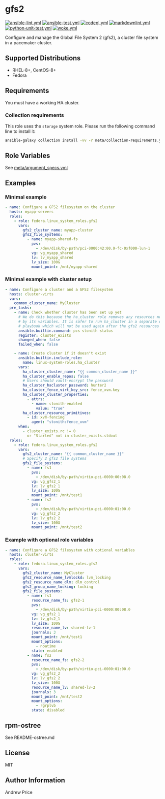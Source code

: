 # gfs2

[![ansible-lint.yml](https://github.com/fedora.linux_system_roles.gfs2/actions/workflows/ansible-lint.yml/badge.svg)](https://github.com/fedora.linux_system_roles.gfs2/actions/workflows/ansible-lint.yml) [![ansible-test.yml](https://github.com/fedora.linux_system_roles.gfs2/actions/workflows/ansible-test.yml/badge.svg)](https://github.com/fedora.linux_system_roles.gfs2/actions/workflows/ansible-test.yml) [![codeql.yml](https://github.com/fedora.linux_system_roles.gfs2/actions/workflows/codeql.yml/badge.svg)](https://github.com/fedora.linux_system_roles.gfs2/actions/workflows/codeql.yml) [![markdownlint.yml](https://github.com/fedora.linux_system_roles.gfs2/actions/workflows/markdownlint.yml/badge.svg)](https://github.com/fedora.linux_system_roles.gfs2/actions/workflows/markdownlint.yml) [![python-unit-test.yml](https://github.com/fedora.linux_system_roles.gfs2/actions/workflows/python-unit-test.yml/badge.svg)](https://github.com/fedora.linux_system_roles.gfs2/actions/workflows/python-unit-test.yml) [![woke.yml](https://github.com/fedora.linux_system_roles.gfs2/actions/workflows/woke.yml/badge.svg)](https://github.com/fedora.linux_system_roles.gfs2/actions/workflows/woke.yml)

Configure and manage the Global File System 2 (gfs2), a cluster file system in a pacemaker cluster.

## Supported Distributions

* RHEL-8+, CentOS-8+
* Fedora

## Requirements

You must have a working HA cluster.

### Collection requirements

This role uses the `storage` system role.  Please run the following command line
to install it:

```bash
ansible-galaxy collection install -vv -r meta/collection-requirements.yml
```

## Role Variables

See [meta/argument_specs.yml](meta/argument_specs.yml)

## Examples

### Minimal example

```yaml
- name: Configure a GFS2 filesystem on the cluster
  hosts: myapp-servers
  roles:
    - role: fedora.linux_system_roles.gfs2
      vars:
        gfs2_cluster_name: myapp-cluster
        gfs2_file_systems:
          - name: myapp-shared-fs
            pvs:
              - /dev/disk/by-path/pci-0000:42:00.0-fc-0xf000-lun-1
            vg: vg_myapp_shared
            lv: lv_myapp_shared
            lv_size: 100G
            mount_point: /mnt/myapp-shared
```

### Minimal example with cluster setup

```yaml
- name: Configure a cluster and a GFS2 filesystem
  hosts: cluster-virts
  vars:
    common_cluster_name: MyCluster
  pre_tasks:
    - name: Check whether cluster has been set up yet
      # We do this because the ha_cluster role removes any resources not specified
      # by its variables. It is safer to run ha_cluster in a separate one-off
      # playbook which will not be used again after the gfs2 resources are created.
      ansible.builtin.command: pcs stonith status
      register: cluster_exists
      changed_when: false
      failed_when: false

    - name: Create cluster if it doesn't exist
      ansible.builtin.include_role:
        name: linux-system-roles.ha_cluster
      vars:
        ha_cluster_cluster_name: "{{ common_cluster_name }}"
        ha_cluster_enable_repos: false
        # Users should vault-encrypt the password
        ha_cluster_hacluster_password: hunter2
        ha_cluster_fence_virt_key_src: fence_xvm.key
        ha_cluster_cluster_properties:
          - attrs:
            - name: stonith-enabled
              value: "true"
        ha_cluster_resource_primitives:
          - id: xvm-fencing
            agent: "stonith:fence_xvm"
      when:
        - cluster_exists.rc != 0
          or "Started" not in cluster_exists.stdout
  roles:
    - role: fedora.linux_system_roles.gfs2
      vars:
        gfs2_cluster_name: "{{ common_cluster_name }}"
        # Specify 2 gfs2 file systems
        gfs2_file_systems:
          - name: fs1
            pvs:
              - /dev/disk/by-path/virtio-pci-0000:00:08.0
            vg: vg_gfs2_1
            lv: lv_gfs2_1
            lv_size: 100G
            mount_point: /mnt/test1
          - name: fs2
            pvs:
              - /dev/disk/by-path/virtio-pci-0000:01:00.0
            vg: vg_gfs2_2
            lv: lv_gfs2_2
            lv_size: 100G
            mount_point: /mnt/test2
```

### Example with optional role variables

```yaml
- name: Configure a GFS2 filesystem with optional variables
  hosts: cluster-virts
  roles:
    - role: fedora.linux_system_roles.gfs2
      vars:
        gfs2_cluster_name: MyCluster
        gfs2_resource_name_lvmlockd: lvm_locking
        gfs2_resource_name_dlm: dlm_control
        gfs2_group_name_locking: locking
        gfs2_file_systems:
          - name: fs1
            resource_name_fs: gfs2-1
            pvs:
              - /dev/disk/by-path/virtio-pci-0000:00:08.0
            vg: vg_gfs2_1
            lv: lv_gfs2_1
            lv_size: 100G
            resource_name_lv: shared-lv-1
            journals: 3
            mount_point: /mnt/test1
            mount_options:
              - noatime
            state: enabled
          - name: fs2
            resource_name_fs: gfs2-2
            pvs:
              - /dev/disk/by-path/virtio-pci-0000:01:00.0
            vg: vg_gfs2_2
            lv: lv_gfs2_2
            lv_size: 100G
            resource_name_lv: shared-lv-2
            journals: 3
            mount_point: /mnt/test2
            mount_options:
              - rgrplvb
            state: disabled
```

## rpm-ostree

See README-ostree.md

## License

MIT

## Author Information

Andrew Price
